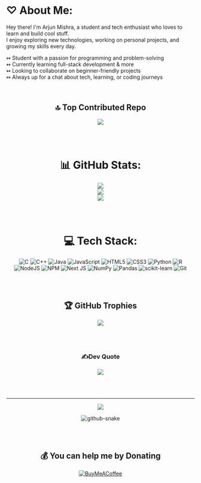 # ♡ About Me:

Hey there! I'm Arjun Mishra, a student and tech enthusiast who loves to learn and build cool stuff.  
I enjoy exploring new technologies, working on personal projects, and growing my skills every day.

↭  Student with a passion for programming and problem-solving  
↭  Currently learning full-stack development & more  
↭  Looking to collaborate on beginner-friendly projects  
↭  Always up for a chat about tech, learning, or coding journeys  

<br/>

<div align="center">


🔝 Top Contributed Repo 
<br/>
---
![](https://github-contributor-stats.vercel.app/api?username=arjunmishraaa&limit=5&theme=dark&combine_all_yearly_contributions=true)

<br/><br/>

# 📊 GitHub Stats:
![](https://github-readme-stats.vercel.app/api?username=arjunmishraaa&theme=dark&hide_border=false&include_all_commits=false&count_private=false)<br/>
![](https://nirzak-streak-stats.vercel.app/?user=arjunmishraaa&theme=dark&hide_border=false)<br/>
![](https://github-readme-stats.vercel.app/api/top-langs/?username=arjunmishraaa&theme=dark&hide_border=false&include_all_commits=false&count_private=false&layout=compact)

<br/><br/>

# 💻 Tech Stack:
![C](https://img.shields.io/badge/c-%2300599C.svg?style=flat&logo=c&logoColor=white) 
![C++](https://img.shields.io/badge/c++-%2300599C.svg?style=flat&logo=c%2B%2B&logoColor=white) 
![Java](https://img.shields.io/badge/java-%23ED8B00.svg?style=flat&logo=openjdk&logoColor=white) 
![JavaScript](https://img.shields.io/badge/javascript-%23323330.svg?style=flat&logo=javascript&logoColor=%23F7DF1E) 
![HTML5](https://img.shields.io/badge/html5-%23E34F26.svg?style=flat&logo=html5&logoColor=white) 
![CSS3](https://img.shields.io/badge/css3-%231572B6.svg?style=flat&logo=css3&logoColor=white) 
![Python](https://img.shields.io/badge/python-3670A0?style=flat&logo=python&logoColor=ffdd54) 
![R](https://img.shields.io/badge/r-%23276DC3.svg?style=flat&logo=r&logoColor=white) 
![NodeJS](https://img.shields.io/badge/node.js-6DA55F?style=flat&logo=node.js&logoColor=white) 
![NPM](https://img.shields.io/badge/NPM-%23CB3837.svg?style=flat&logo=npm&logoColor=white) 
![Next JS](https://img.shields.io/badge/Next-black?style=flat&logo=next.js&logoColor=white) 
![NumPy](https://img.shields.io/badge/numpy-%23013243.svg?style=flat&logo=numpy&logoColor=white) 
![Pandas](https://img.shields.io/badge/pandas-%23150458.svg?style=flat&logo=pandas&logoColor=white) 
![scikit-learn](https://img.shields.io/badge/scikit--learn-%23F7931E.svg?style=flat&logo=scikit-learn&logoColor=white) 
![Git](https://img.shields.io/badge/git-%23F05033.svg?style=flat&logo=git&logoColor=white)

<br/><br/>
## 🏆 GitHub Trophies
![](https://github-profile-trophy.vercel.app/?username=arjunmishraaa&theme=radical&no-frame=true&no-bg=true&margin-w=4)

<br/><br/>
### ✍️Dev Quote
![](https://quotes-github-readme.vercel.app/api?type=vetical&theme=dark)

<br/><br/>

---
[![](https://visitcount.itsvg.in/api?id=arjunmishraaa&icon=7&color=6)](https://visitcount.itsvg.in)
<!-- Proudly created with GPRM ( https://gprm.itsvg.in ) -->
<picture>
  <source media="(prefers-color-scheme: dark)" srcset="https://raw.githubusercontent.com/tobiasmeyhoefer/tobiasmeyhoefer/output/github-snake-dark.svg" />
  <source media="(prefers-color-scheme: light)" srcset="https://raw.githubusercontent.com/tobiasmeyhoefer/tobiasmeyhoefer/output/github-snake.svg" />
  <img alt="github-snake" src="https://raw.githubusercontent.com/tobiasmeyhoefer/tobiasmeyhoefer/output/github-snake.svg" />
</picture>
 

<br/><br/>

## 💰 You can help me by Donating
[![BuyMeACoffee](https://img.shields.io/badge/Buy%20Me%20a%20Coffee-ffdd00?style=for-the-badge&logo=buy-me-a-coffee&logoColor=black)](buymeacoffee.com/arjunmishrl)

</div>

<!-- Proudly created with GPRM ( https://gprm.itsvg.in ) -->
